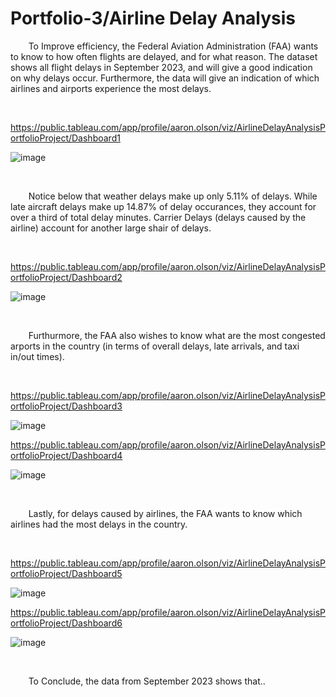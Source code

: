 # Portfolio-3/Airline Delay Analysis

&ensp;&thinsp;&ensp;&thinsp;&ensp;&thinsp;To Improve efficiency, the Federal Aviation Administration (FAA) wants to know to how often flights are delayed, and for what reason.
The dataset shows all flight delays in September 2023, and will give a good indication on why delays occur.  Furthermore, the data will give an indication of which airlines and airports experience the most delays.


&nbsp;

https://public.tableau.com/app/profile/aaron.olson/viz/AirlineDelayAnalysisPortfolioProject/Dashboard1

![image](https://github.com/A-Olson8/Portfolio-3/assets/95314634/0fd3f347-75e7-42ea-986c-73b9c64c510b)

&nbsp;

&ensp;&thinsp;&ensp;&thinsp;&ensp;&thinsp;Notice below that weather delays make up only 5.11% of delays.  While late aircraft delays make up 14.87% of delay occurances, they account for over a third of total delay minutes.  Carrier Delays (delays caused by the airline) account for another large shair of delays.

&nbsp;

https://public.tableau.com/app/profile/aaron.olson/viz/AirlineDelayAnalysisPortfolioProject/Dashboard2

![image](https://github.com/A-Olson8/Portfolio-3/assets/95314634/a90ca7c4-babc-42a3-84f8-75f3c9007b00)

&nbsp;



&ensp;&thinsp;&ensp;&thinsp;&ensp;&thinsp;Furthurmore, the FAA also wishes to know what are the most congested arports in the country (in terms of overall delays, late arrivals, and taxi in/out times).

&nbsp;

https://public.tableau.com/app/profile/aaron.olson/viz/AirlineDelayAnalysisPortfolioProject/Dashboard3

![image](https://github.com/A-Olson8/Portfolio-3/assets/95314634/1abb1a4a-b363-41c3-97bd-c7458d98056c)

https://public.tableau.com/app/profile/aaron.olson/viz/AirlineDelayAnalysisPortfolioProject/Dashboard4

![image](https://github.com/A-Olson8/Portfolio-3/assets/95314634/80c38908-9b26-430d-a2ee-927866c6c366)

&nbsp;



&ensp;&thinsp;&ensp;&thinsp;&ensp;&thinsp;Lastly, for delays caused by airlines, the FAA wants to know which airlines had the most delays in the country.

&nbsp;

https://public.tableau.com/app/profile/aaron.olson/viz/AirlineDelayAnalysisPortfolioProject/Dashboard5

![image](https://github.com/A-Olson8/Portfolio-3/assets/95314634/b3441ee8-c272-4cd6-bace-32051a03d0b6)

https://public.tableau.com/app/profile/aaron.olson/viz/AirlineDelayAnalysisPortfolioProject/Dashboard6

![image](https://github.com/A-Olson8/Portfolio-3/assets/95314634/a49933ee-6806-4ab1-b779-894c057a8d4c)


&nbsp;

&ensp;&thinsp;&ensp;&thinsp;&ensp;&thinsp;To Conclude, the data from September 2023 shows that..


